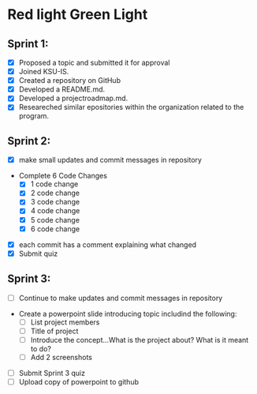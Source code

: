 # Red light Green Light
## Sprint 1:

- [x] Proposed a topic and submitted it for approval
- [x] Joined KSU-IS.
- [x] Created a repository on GitHub
- [x] Developed a README.md.
- [x] Developed a projectroadmap.md.
- [x] Researeched similar epositories within the organization related to the program.

## Sprint 2:

- [x] make small updates and commit messages in repository
- Complete 6 Code Changes
  -  [x] 1 code change
  -  [x] 2 code change
  -  [x] 3 code change
  -  [x] 4 code change
  -  [x] 5 code change
  -  [x] 6 code change
- [x] each commit has a comment explaining what changed
- [x] Submit quiz

## Sprint 3:

- [ ] Continue to make updates and commit messages in repository
-  Create a powerpoint slide introducing topic includind the following:
   -  [ ] List project members
   -  [ ] Title of project
   -  [ ] Introduce the concept...What is the project about? What is it meant to do?
   -  [ ] Add 2 screenshots
- [ ] Submit Sprint 3 quiz
- [ ] Upload copy of powerpoint to github
